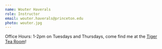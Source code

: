 ```yaml
---
name: Wouter Haverals
role: Instructor
email: wouter.haverals@princeton.edu
photo: wouter.jpg
---
```


Office Hours: 1-2pm on Tuesdays and Thursdays, come find me at the [Tiger Tea Room](https://dining.princeton.edu/where-eat/locations/tiger-tea-room)!
<!--
[Schedule an appointment](#){: .btn .btn-outline }
-->
